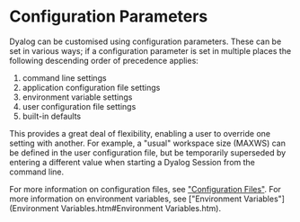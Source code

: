 # Configuration Parameters

Dyalog can be customised using configuration parameters. These can be set in various ways; if a configuration parameter is set in multiple places the following descending order of precedence applies:

1. command line settings
2. application configuration file settings
3. environment variable settings
4. user configuration file settings
5. built-in defaults

This provides a great deal of flexibility, enabling a user to override one setting with another. For example, a "usual" workspace size (MAXWS) can be defined in the user configuration file, but be temporarily superseded by entering a different value when starting a Dyalog Session from the command line.

For more information on configuration files, see ["Configuration Files"](configuration-files.md). For more information on environment variables, see ["Environment Variables"](Environment Variables.htm#Environment Variables.htm).
